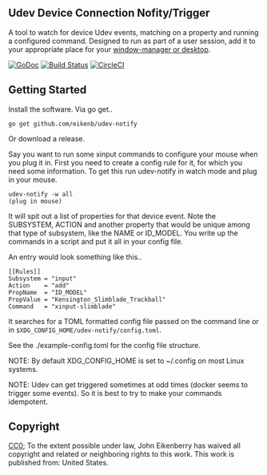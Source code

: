 Udev Device Connection Nofity/Trigger
-------------------------------------

A tool to watch for device Udev events, matching on a property and running a
configured command. Designed to run as part of a user session, add it to your
appropriate place for your
[window-manager or desktop](https://wiki.archlinux.org/index.php/Autostarting).

[![GoDoc](http://img.shields.io/badge/go-documentation-blue.svg?style=flat-square)](http://godoc.org/github.com/eikenb/udev-notify) [![Build Status](http://img.shields.io/travis/eikenb/udev-notify.svg?style=flat-square)](https://travis-ci.org/eikenb/udev-notify) [![CircleCI](https://circleci.com/gh/eikenb/udev-notify.svg?style=svg)](https://circleci.com/gh/eikenb/udev-notify)

Getting Started
---------------

Install the software. Via go get..

    go get github.com/eikenb/udev-notify

Or download a release.

Say you want to run some xinput commands to configure your mouse when you plug
it in. First you need to create a config rule for it, for which you need some
information. To get this run udev-notify in watch mode and plug in your mouse.

    udev-notify -w all
    (plug in mouse)

It will spit out a list of properties for that device event. Note the
SUBSYSTEM, ACTION and another property that would be unique among that type of
subsystem, like the NAME or ID_MODEL. You write up the commands in a script and
put it all in your config file.

An entry would look something like this..

    [[Rules]]
    Subsystem = "input"
    Action    = "add"
    PropName  = "ID_MODEL"
    PropValue = "Kensington_Slimblade_Trackball"
    Command   = "xinput-slimblade"

It searches for a TOML formatted config file passed on the command line or in
`$XDG_CONFIG_HOME/udev-notify/config.toml`.

See the ./example-config.toml for the config file structure.


NOTE: By default XDG_CONFIG_HOME is set to ~/.config on most Linux systems.

NOTE: Udev can get triggered sometimes at odd times (docker seems to trigger
  some events). So it is best to try to make your commands idempotent.


Copyright
---------

[CC0](http://creativecommons.org/publicdomain/zero/1.0/); To the extent
possible under law, John Eikenberry has waived all copyright and related or
neighboring rights to this work. This work is published from: United States.
